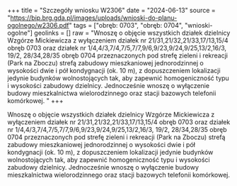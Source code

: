 +++
title = "Szczegóły wniosku W2306"
date = "2024-06-13"
source = "https://bip.brg.gda.pl/images/uploads/wnioski-do-planu-ogolnego/w2306.pdf"
tags = ["obręb: 0703", "obręb: 0704", "wnioski-ogolne"]
geolinks = []
raw = "Wnoszę o objęcie wszystkich działek dzielnicy Wzgórze Mickiewicza z wyłączeniem działek nr 21/31,21/32,21/33,17/13,15/4 obręb 0703 oraz działek nr 1/4,4/3,7/4,7/5,7/7,9/6,9/23,9/24,9/25,13/2,16/3, 19/2, 28/34,28/35 obręb 0704 przeznaczonych pod strefę zieleni i rekreacji (Park na Zboczu) strefą zabudowy mieszkaniowej jednorodzinnej o wysokości dwie i pół kondygnacji (ok. 10 m), z dopuszczeniem lokalizacji jedynie budynków wolnostojących tak, aby zapewnić homogeniczność typu i wysokości zabudowy dzielnicy. Jednocześnie wnoszę o wyłączenie budowy mieszkalnictwa wielorodzinnego oraz stacji bazowych telefonii komórkowej. "
+++

Wnoszę o objęcie wszystkich działek dzielnicy Wzgórze Mickiewicza z wyłączeniem
działek nr 21/31,21/32,21/33,17/13,15/4 obręb 0703 oraz działek nr
1/4,4/3,7/4,7/5,7/7,9/6,9/23,9/24,9/25,13/2,16/3, 19/2, 28/34,28/35 obręb 0704 przeznaczonych
pod strefę zieleni i rekreacji (Park na Zboczu) strefą zabudowy mieszkaniowej jednorodzinnej o
wysokości dwie i pół kondygnacji (ok. 10 m), z dopuszczeniem lokalizacji jedynie budynków
wolnostojących tak, aby zapewnić homogeniczność typu i wysokości zabudowy dzielnicy.
Jednocześnie wnoszę o wyłączenie budowy mieszkalnictwa wielorodzinnego oraz stacji
bazowych telefonii komórkowej.



